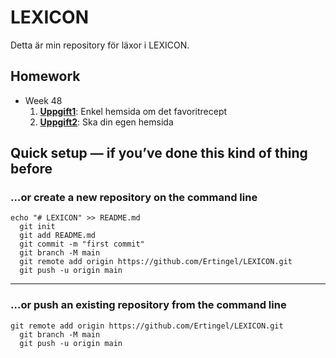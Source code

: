 
# LEXICON

Detta är min repository för läxor i LEXICON. 

## Homework

 * Week 48
   1. [**Uppgift1**](https://github.com/Ertingel/LEXICON/tree/main/Uppgift1): Enkel hemsida om det favoritrecept
   2. [**Uppgift2**](https://github.com/Ertingel/LEXICON/tree/main/Uppgift2): Ska din egen hemsida





## Quick setup — if you’ve done this kind of thing before

### …or create a new repository on the command line

```
echo "# LEXICON" >> README.md
  git init
  git add README.md
  git commit -m "first commit"
  git branch -M main
  git remote add origin https://github.com/Ertingel/LEXICON.git
  git push -u origin main
```

______

### …or push an existing repository from the command line

```
git remote add origin https://github.com/Ertingel/LEXICON.git
  git branch -M main
  git push -u origin main
```